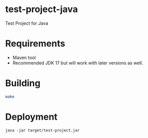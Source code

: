 # test-project-java
Test Project for Java

# Requirements

* Maven tool
* Recommended JDK 17 but will work with later versions as well.

# Building

```sh
make
```
# Deployment

```
java -jar target/test-project.jar
```
